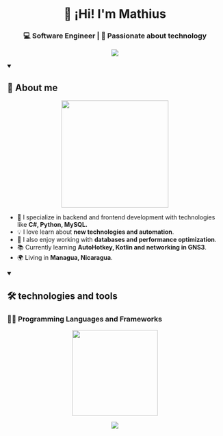 ## 
<h1 align="center">👋 ¡Hi! I'm Mathius </h1>
<h3 align="center">💻 Software Engineer | 🚀 Passionate about technology</h3>

<p align="center">
  <img src="https://readme-typing-svg.herokuapp.com?size=25&duration=3000&color=blue&center=true&vCenter=true&width=500&lines=Welcome+to+my+profile!+:D;Junior+Developer;Passionate+about+Tech!;Let's+Build+Something+Great!+🚀">
</p>



<details open>
<summary><h2>🌟 About me</h2></summary>  

<p align="center">
  <img src="https://www.datamanagements.in/wp-content/uploads/2022/01/gif.gif" width="250" />
  
  <br>
  
- 🎯 I specialize in backend and frontend development with technologies like **C#, Python, MySQL.**  
- 💡 I love learn about **new technologies and automation**.  
- 🎨 I also enjoy working with **databases and performance optimization**.  
- 📚 Currently learning **AutoHotkey, Kotlin and networking in GNS3**.  
- 🌍 Living in **Managua, Nicaragua**.
</details>

<details open>
<summary><h2>🛠️ technologies and tools</h2></summary>
<h3>👨‍💻 Programming Languages and Frameworks</h3>

  <p align="center">
  <img src="https://media3.giphy.com/media/v1.Y2lkPTc5MGI3NjExMDI0ZmVqa3k0YmNtendsZ2p3a2tjejBqYXI0djE4aG0zem9pcm1qdSZlcD12MV9pbnRlcm5hbF9naWZfYnlfaWQmY3Q9Zw/KGhpQ5NMoWKQurlHwI/giphy.gif" width="200" />

  </p>
<div align="center">
  <img src="https://skillicons.dev/icons?i=react,dotnet,python,mysql,git,cs,vscode,kotlin,cpp,html" />
</div>
</details>

  
<!--
**MathiusZamora/MathiusZamora** is a ✨ _special_ ✨ repository because its `README.md` (this file) appears on your GitHub profile.

Here are some ideas to get you started:

- 🔭 I’m currently working on ...
- 🌱 I’m currently learning ...
- 👯 I’m looking to collaborate on ...
- 🤔 I’m looking for help with ...
- 💬 Ask me about ...
- 📫 How to reach me: ...
- 😄 Pronouns: ...
- ⚡ Fun fact: ...
-->

